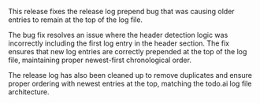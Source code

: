 This release fixes the release log prepend bug that was causing older entries to remain at the top of the log file.

The bug fix resolves an issue where the header detection logic was incorrectly including the first log entry in the header section. The fix ensures that new log entries are correctly prepended at the top of the log file, maintaining proper newest-first chronological order.

The release log has also been cleaned up to remove duplicates and ensure proper ordering with newest entries at the top, matching the todo.ai log file architecture.
